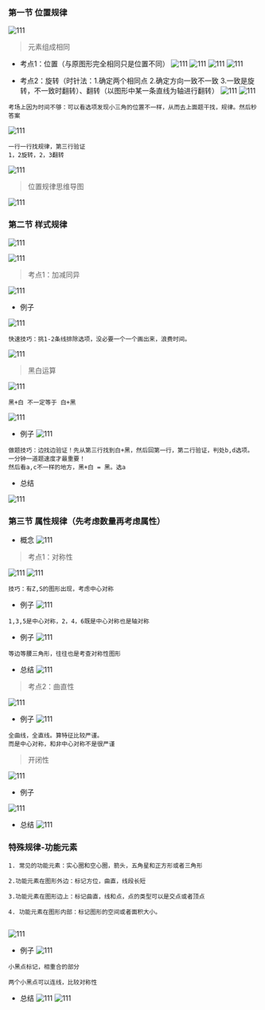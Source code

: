 ###  第一节 位置规律

![111](../images2/1.png)

> 元素组成相同

- 考点1：位置（与原图形完全相同只是位置不同）
![111](../images2/2.png)
![111](../images2/3.png)
![111](../images2/4.png)
![111](../images2/5.png)

- 考点2：旋转（时针法：1.确定两个相同点 2.确定方向一致不一致 3.一致是旋转，不一致时翻转）、翻转（以图形中某一条直线为轴进行翻转）
![111](../images2/6.png)
![111](../images2/7.png)
```
考场上因为时间不够：可以看选项发现小三角的位置不一样，从而去上面题干找，规律。然后秒答案
```

![111](../images2/8.png)

```
一行一行找规律，第三行验证
1，2旋转，2，3翻转
```
![111](../images2/9.png)

> 位置规律思维导图

![111](../images2/10.png)

### 第二节 样式规律

![111](../images2/11.png)

![111](../images2/12.png)

> 考点1：加减同异

![111](../images2/13.png)

- 例子

![111](../images2/14.png)
```
快速技巧：挑1-2条线排除选项，没必要一个一个画出来，浪费时间。
```
![111](../images2/15.png)

> 黑白运算

![111](../images2/16.png)
```
黑+白 不一定等于 白+黑

```
![111](../images2/17.png)

- 例子
![111](../images2/18.png)

```
做题技巧：边找边验证！先从第三行找到白+黑，然后回第一行，第二行验证，判处b,d选项。一分钟一道题速度才最重要！
然后看a,c不一样的地方，黑+白 = 黑。选a
```

- 总结

![111](../images2/19.png)
### 第三节 属性规律（先考虑数量再考虑属性）

- 概念
![111](../images2/20.png)

> 考点1：对称性

![111](../images2/21.png)
![111](../images2/22.png)

```
技巧：有Z,S的图形出现，考虑中心对称
```
- 例子
![111](../images2/23.png)
```
1,3,5是中心对称，2，4，6既是中心对称也是轴对称
```
- 例子
![111](../images2/24.png)
```
等边等腰三角形，往往也是考查对称性图形
```

- 总结
![111](../images2/25.png)

> 考点2：曲直性

![111](../images2/26.png)

- 例子
![111](../images2/27.png)

```
全曲线，全直线。算特征比较严谨。
而是中心对称，和非中心对称不是很严谨
```

> 开闭性

![111](../images2/28.png)

- 例子

![111](../images2/29.png)

- 总结
![111](../images2/30.png)

### 特殊规律-功能元素



```
1. 常见的功能元素：实心圈和空心圈，箭头，五角星和正方形或者三角形

2.功能元素在图形外边：标记方位，曲直，线段长短

3.功能元素在图形边上：标记曲直，线和点，点的类型可以是交点或者顶点

4. 功能元素在图形内部：标记图形的空间或者面积大小。


```

![111](../images2/31.png)

- 例子
  ![111](../images2/32.png)

```
小黑点标记，相重合的部分

两个小黑点可以连线，比较对称性

```
- 总结
  ![111](../images2/33.png)
  ![111](../images2/34.png)

